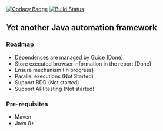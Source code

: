 [![Codacy Badge](https://api.codacy.com/project/badge/Grade/ed67de1ff5954ca5b1572ccfb2046814)](https://www.codacy.com/manual/npvinh140589/java-test-framework?utm_source=github.com&amp;utm_medium=referral&amp;utm_content=zarashima/java-test-framework&amp;utm_campaign=Badge_Grade)
[![Build Status](https://travis-ci.com/zarashima/java-test-framework.svg?branch=master)](https://travis-ci.com/zarashima/java-test-framework)

## Yet another Java automation framework

### Roadmap
* Dependences are managed by Guice (Done)
* Store executed browser information in the report (Done)
* Ensure mechanism (In progress)
* Parallel executions (Not Started)
* Support BDD (Not started)
* Support API testing (Not started)

### Pre-requisites
* Maven
* Java 8+
